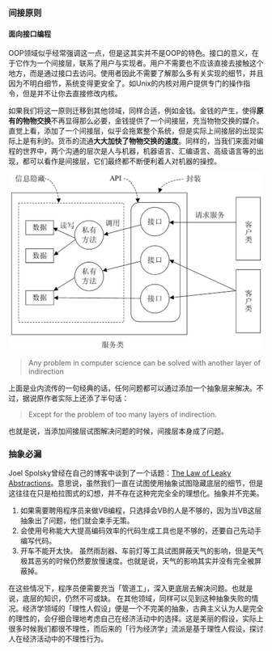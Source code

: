 ### 间接原则

#### 面向接口编程

OOP领域似乎经常强调这一点，但是这其实并不是OOP的特色。接口的意义，在于它作为一个间接层，联系了用户与实现者。用户不需要也不应该直接去接触这个地方，而是通过接口去访问。使用者因此不需要了解那么多有关实现的细节，并且因为不明白细节，系统变得更安全了。如Unix的内核对用户提供专门的操作指令，但是并不让你去直接修改内核。

如果我们将这一原则迁移到其他领域，同样合适，例如金钱。金钱的产生，使得**原有的物物交换**不再显得那么必要，金钱提供了一个间接层，充当物物交换的媒介。直觉上看，添加了一个间接层，似乎会拖累整个系统，但是实际上间接层的出现实际上是有利的。货币的流通**大大加快了物物交换的速度**。同样的，当我们来面对编程的世界中，两个沟通的层次是人与机器，机器语言、汇编语言、高级语言等的出现，都可以看作是间接层，它们最终都不断便利着人对机器的操控。

![](/assets/interface.jpg)

> Any problem in computer science can be solved with another layer of indirection

上面是业内流传的一句经典的话，任何问题都可以通过添加一个抽象层来解决。不过，据说原作者实际上还添了半句话：

> Except for the problem of too many layers of indirection.

也就是说，当添加间接层试图解决问题的时候，间接层本身成了问题。

### 抽象必漏

Joel Spolsky曾经在自己的博客中谈到了一个话题：[The Law of Leaky Abstractions](https://www.joelonsoftware.com/2002/11/11/the-law-of-leaky-abstractions/)。意思说，虽然我们一直在试图使用抽象试图隐藏底层的细节，但是这往往在只是柏拉图式的幻想，并不存在这种完完全全的理想化。抽象并不完美。

1. 如果需要聘用程序员来做VB编程，只选择会VB的人是不够的，因为当VB这层抽象出了问题，他们就会束手无策。
 2.  会使用号称能大大提高编码效率的代码生成工具也是不够的，还要自己先动手编写代码。
3. 开车不能开太快。 虽然雨刮器、车前灯等工具试图屏蔽天气的影响，但是天气极其恶劣的时候仍然要放慢速度。也就是说，天气的影响其实并没有完全被屏蔽掉。

在这些情况下，程序员便需要充当「管道工」，深入更底层去解决问题。也就是说，底层的知识，仍然不可或缺。
在其他领域，同样可以见到这种抽象失败的情况。经济学领域的「理性人假设」便是一个不完美的抽象，古典主义认为人是完全的理性的，会仔细合理地考虑自己在经济活动中的选择。这是美丽的假设，实际上很多时候我们都很不理性，而后来的「行为经济学」流派是基于理性人假设，探讨人在经济活动中的不理性行为。

